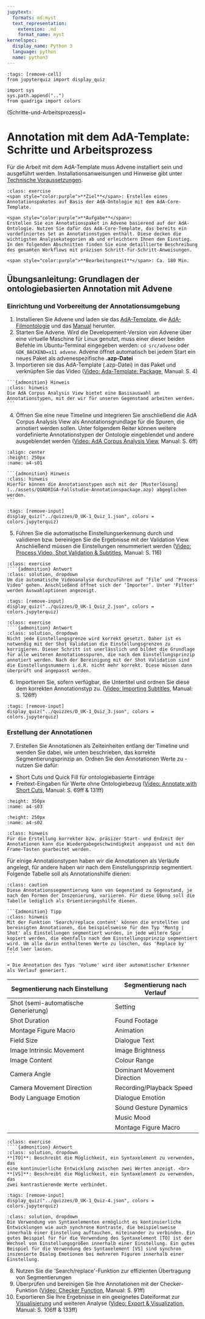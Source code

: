 ```yaml
---
jupytext:
  formats: md:myst
  text_representation:
    extension: .md
    format_name: myst
kernelspec:
  display_name: Python 3
  language: python
  name: python3
---
```

```{code-cell} ipython3
:tags: [remove-cell]
from jupyterquiz import display_quiz

import sys
sys.path.append("..")
from quadriga import colors
```
(Schritte-und-Arbeitsprozess)=
# Annotation mit dem AdA-Template: Schritte und Arbeitsprozess

Für die Arbeit mit dem AdA-Template muss Advene installiert sein und ausgeführt werden. Installationsanweisungen und Hinweise gibt unter [Technische Voraussetzungen](../Präambel/Technische%20Voraussetzungen.md).

```{admonition} Übungsaufgabe
:class: exercise
<span style="color:purple">**Ziel**</span>: Erstellen eines Annotationspaketes auf Basis der AdA-Ontologie mit dem AdA-Core-Template.

<span style="color:purple">**Aufgabe**</span>:
Erstellen Sie ein Annotationspaket in Advene basierend auf der AdA-Ontologie. Nutzen Sie dafür das AdA-Core-Template, das bereits ein vordefiniertes Set an Annotationstypen enthält. Diese decken die wichtigsten Analysekategorien ab und erleichtern Ihnen den Einstieg.
In den folgenden Abschnitten finden Sie eine detaillierte Beschreibung des gesamten Workflows mit präzisen Schritt-für-Schritt-Anweisungen.

<span style="color:purple">**Bearbeitungzeit**</span>: Ca. 180 Min.
```

## Übungsanleitung: Grundlagen der ontologiebasierten Annotation mit Advene
### Einrichtung und Vorbereitung der Annotationsumgebung

1.	Installieren Sie Advene und laden sie das [AdA-Template](../assets/AdA_template_07_2021.azp), die [AdA-Filmontologie](../assets/Ada_Filmontologie_Deu_23_07_2021.pdf) und das [Manual](../assets/Manual_Advene_AdA_D_Vers1_0.pdf) herunter.
2.	Starten Sie Advene. Wird die Developement-Version von Advene über eine virtuelle Maschine für Linux genutzt, muss einer dieser beiden Befehle im Ubuntu-Terminal eingegeben werden: 
`cd src/advene` oder `GDK_BACKEND=x11 advene`.
Advene öffnet automatisch bei jedem Start ein neues Paket als advenespezifische **.azp-Datei**
3.	Importieren sie das AdA-Template (.azp-Datei) in das Paket und verknüpfen Sie das Video (<a href="https://videoup.uni-potsdam.de/Panopto/Pages/Viewer.aspx?id=71ca2ea8-b7ee-492f-a9ef-b20300a665d3&start=126" target="_blank" class="external-link" >Video: Ada-Template: Package</a>, Manual: S. 4)
````{margin}
```{admonition} Hinweis
:class: hinweis
Die AdA Corpus Analysis View bietet eine Basisauswahl an Annotationstypen, mit der wir für unseren Gegenstand arbeiten werden.
```
````
4.	Öffnen Sie eine neue Timeline und integrieren Sie anschließend die AdA Corpus Analysis View als Annotationsgrundlage für die Spuren, die annotiert werden sollen. Unter folgendem Reiter können weitere vordefinierte Annotationstypen der Ontologie eingeblendet und andere ausgeblendet werden (<a href="https://videoup.uni-potsdam.de/Panopto/Pages/Viewer.aspx?id=71ca2ea8-b7ee-492f-a9ef-b20300a665d3&start=169" target="_blank"  class="external-link" >Video: AdA Corpus Analysis View</a>, Manual: S. 6ff)
```{image} ../assets/_images/A4-S01.png
:align: center
:height: 250px
:name: a4-s01
```
````{margin}
```{admonition} Hinweis
:class: hinweis
Hierfür können die Annotationstypen auch mit der [Musterlösung](../assets/QUADRIGA-Fallstudie-Annotationspackage.azp) abgeglichen werden.
```
````

```{code-cell} ipython3
:tags: [remove-input]
display_quiz("../quizzes/D_UK-1_Quiz_1.json", colors = colors.jupyterquiz)
```

5.	Führen Sie die automatische Einstellungserkennung durch und validieren bzw. bereinigen Sie die Ergebnisse mit der Validation View. Anschließend müssen die Einstellungen renummeriert werden (<a href="https://videoup.uni-potsdam.de/Panopto/Pages/Viewer.aspx?id=71ca2ea8-b7ee-492f-a9ef-b20300a665d3&start=226" target="_blank" class="external-link" >Video: Process Video, Shot Validation & Subtitles</a>, Manual: S. 116)

`````{admonition} Welche Schritte müssen vollzogen werden, damit die automatischen Erkenneralgorithmen durchgeführt werden?
:class: exercise
````{admonition} Antwort
:class: solution, dropdown
Um die automatische Videoanalyse durchzuführen auf ‘File’ und ‘Process Video’ gehen. Anschließend öffnet sich der ‘Importer’. Unter 'Filter' werden Auswahloptionen angezeigt.
`````

```{code-cell} ipython3
:tags: [remove-input]
display_quiz("../quizzes/D_UK-1_Quiz_2.json", colors = colors.jupyterquiz)
```

`````{admonition} Warum müssen die Einstellungen renummeriert werden?
:class: exercise
````{admonition} Antwort
:class: solution, dropdown
Nicht jede Einstellungsgrenze wird korrekt gesetzt. Daher ist es notwendig mit der Shot Validation die Einstellungsgrenzen zu korrigieren. Dieser Schritt ist unerlässlich und bildet die Grundlage für alle weiteren Annotationsspuren, die nach dem Einstellungsprinzip annotiert werden. Nach der Bereinigung mit der Shot Validation sind die Einstellungsnummern i.d.R. nicht mehr korrekt. Diese müssen dann überprüft und angepasst werden.
`````

6.	Importieren Sie, sofern verfügbar, die Untertitel und ordnen Sie diese dem korrekten Annotationstyp zu. (<a href="https://videoup.uni-potsdam.de/Panopto/Pages/Viewer.aspx?id=cf912751-5223-4132-80bb-b20300a60e55&start=665" target="_blank" class="external-link" >Video: Importing Subtitles</a>, Manual: S. 126ff)

```{code-cell} ipython3
:tags: [remove-input]
display_quiz("../quizzes/D_UK-1_Quiz_3.json", colors = colors.jupyterquiz)
```

### Erstellung der Annotationen

7. Erstellen Sie Annotationen als Zeiteinheiten entlang der Timeline und wenden Sie dabei, wie unten beschrieben, das korrekte Segmentierungsprinzip an. Ordnen Sie den Annotationen Werte zu - nutzen Sie dafür:
* Short Cuts und Quick Fill für ontologiebasierte Einträge
* Freitext-Eingaben für Werte ohne Ontologiebezug
(<a href="https://videoup.uni-potsdam.de/Panopto/Pages/Viewer.aspx?id=71ca2ea8-b7ee-492f-a9ef-b20300a665d3&start=623" target="_blank" class="external-link" >Video: Annotate with Short Cuts</a>, Manual: S. 69ff & 131ff)
```{image} ../assets/_images/A4-S03.png
:height: 350px
:name: a4-s03
```
```{image} ../assets/_images/A4-S02.png
:height: 250px
:name: a4-s02
```

```{admonition} Tipp
:class: hinweis
Für die Erstellung korrekter bzw. präsizer Start- und Endzeit der Annotationen kann die Wiedergabegeschwindigkeit angepasst und mit den Frame-Tasten gearbeitet werden.
```

Für einige Annotationstypen haben wir die Annotationen als Verläufe angelegt, für andere haben wir nach dem Einstellungsprinzip segmentiert. Folgende Tabelle soll als Annotationshilfe dienen:

```{admonition} Achtung
:class: caution
Diese Annotationssegmentierung kann von Gegenstand zu Gegenstand, je nach den Formen der Inszenierung, variieren. Für diese Übung soll die Tabelle lediglich als Orientierungshilfe dienen.
```

````{margin}
```{admonition} Tipp
:class: hinweis
Mit der Funktion 'Search/replace content' können die erstellten und bereinigten Annotationen, die beispielsweise für den Typ 'Montg | Shot' als Einstellungen segmentiert wurden, in jede weitere Spur kopiert werden, die ebenfalls nach dem Einstellungsprinzip segmentiert wird. Um alle darin enthaltenen Werte zu löschen, das 'Replace by' Feld leer lassen.
```
````

````{margin}
➡️ Die Annotation des Typs 'Volume' wird über automatischer Erkenner als Verlauf generiert.
````

| Segmentierung nach Einstellung      | Segmentierung nach Verlauf            |
|-------------------------------------|---------------------------------------|
| Shot (semi-automatische Generierung) | Setting                              |
| Shot Duration                        | Found Footage                        |
| Montage Figure Macro                 | Animation                            |
| Field Size                           | Dialogue Text                        |
| Image Intrinsic Movement             | Image Brightness                     |
| Image Content                        | Colour Range                         |
| Camera Angle                         | Dominant Movement Direction          |
| Camera Movement Direction            | Recording/Playback Speed             |
| Body Language Emotion                | Dialogue Emotion                     |
|                                      | Sound Gesture Dynamics               |
|                                      | Music Mood                           |
|                                      | Montage Figure Macro                 |


`````{admonition} Für einige Annotationstypen können Syntaxelemente verwendet werden. Was beschreiben die Werte **[TO]** sowie **[VS]** jeweils?
:class: exercise
````{admonition} Antwort
:class: solution, dropdown
**[TO]**: Beschreibt die Möglichkeit, ein Syntaxelement zu verwenden, das
eine kontinuierliche Entwicklung zwischen zwei Werten anzeigt. <br>
**[VS]**: Beschreibt die Möglichkeit, ein Syntaxelement zu verwenden, das
zwei kontrastierende Werte verbindet.
`````

```{code-cell} ipython3
:tags: [remove-input]
display_quiz("../quizzes/D_UK-1_Quiz-4.json", colors = colors.jupyterquiz)
```

```{admonition} Antwort
:class: solution, dropdown
Die Verwendung von Syntaxelementen ermöglicht es kontinuierliche Entwicklungen wie auch synchrone Kontraste, die beispielsweise innerhalb einer Einstellung auftauchen, miteinander zu verbinden. Ein gutes Beispiel für für die Verwendung des Syntaxelement [TO] ist der Wechsel von Einstellungsgrößen innerhalb einer Einstellung. Ein gutes Beispiel für die Verwendung des Syntaxelement [VS] sind synchron inszenierte Dialog Emotionen bei mehreren Figuren innerhalb einer Einstellung.
```

8. Nutzen Sie die 'Search/replace'-Funktion zur effizienten Übertragung von Segmentierungen
9. Überprüfen und bereinigen Sie Ihre Annotationen mit der Checker-Funktion (<a href="https://videoup.uni-potsdam.de/Panopto/Pages/Viewer.aspx?id=71ca2ea8-b7ee-492f-a9ef-b20300a665d3&start=698" target="_blank" class="external-link" >Video: Checker Function</a>, Manual: S. 91ff)
10.	Exportieren Sie Ihre Ergebnisse in ein geeignetes Dateiformat zur [Visualisierung](Aufgabe_D) und weiteren Analyse (<a href="https://videoup.uni-potsdam.de/Panopto/Pages/Viewer.aspx?id=cf912751-5223-4132-80bb-b20300a60e55&start=1172" target="_blank" class="external-link ">Video: Export & Visualization</a>, Manual: S. 106ff & 133ff)







